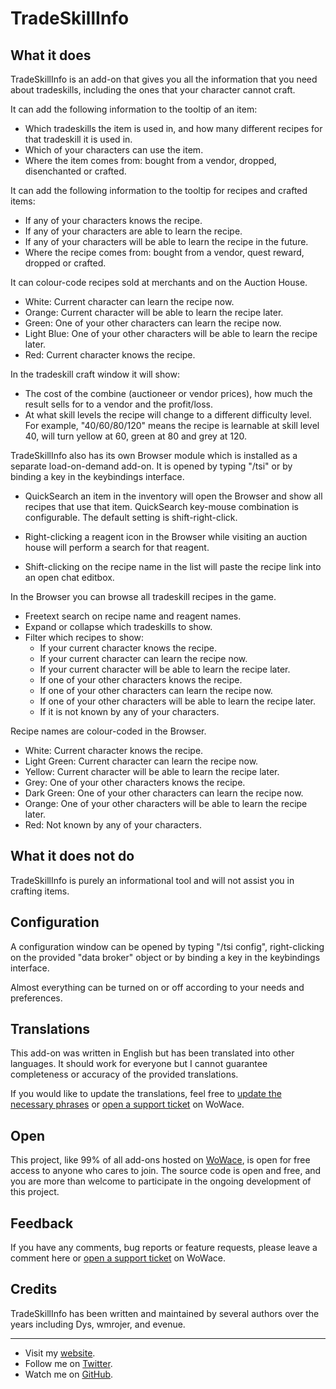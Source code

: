 TradeSkillInfo
==============


What it does
------------

TradeSkillInfo is an add-on that gives you all the information that you need about tradeskills, including the ones that your character cannot craft.


It can add the following information to the tooltip of an item:

* Which tradeskills the item is used in, and how many different recipes for that tradeskill it is used in.
* Which of your characters can use the item.
* Where the item comes from: bought from a vendor, dropped, disenchanted or crafted.


It can add the following information to the tooltip for recipes and crafted items:

* If any of your characters knows the recipe.
* If any of your characters are able to learn the recipe.
* If any of your characters will be able to learn the recipe in the future.
* Where the recipe comes from: bought from a vendor, quest reward, dropped or crafted.


It can colour-code recipes sold at merchants and on the Auction House.

* White: Current character can learn the recipe now.
* Orange: Current character will be able to learn the recipe later.
* Green: One of your other characters can learn the recipe now.
* Light Blue: One of your other characters will be able to learn the recipe later.
* Red: Current character knows the recipe.


In the tradeskill craft window it will show:

* The cost of the combine (auctioneer or vendor prices), how much the result sells for to a vendor and the profit/loss.
* At what skill levels the recipe will change to a different difficulty level.
    For example, "40/60/80/120" means the recipe is learnable at skill level 40, will turn yellow at 60, green at 80 and grey at 120.


TradeSkillInfo also has its own Browser module which is installed as a separate load-on-demand add-on. It is opened by typing "/tsi" or by binding a key in the keybindings interface.

* QuickSearch an item in the inventory will open the Browser and show all recipes that use that item.
    QuickSearch key-mouse combination is configurable.  The default setting is shift-right-click.

* Right-clicking a reagent icon in the Browser while visiting an auction house will perform a search for that reagent.

* Shift-clicking on the recipe name in the list will paste the recipe link into an open chat editbox.


In the Browser you can browse all tradeskill recipes in the game.

* Freetext search on recipe name and reagent names.
* Expand or collapse which tradeskills to show.
* Filter which recipes to show:
    * If your current character knows the recipe.
    * If your current character can learn the recipe now.
    * If your current character will be able to learn the recipe later.
    * If one of your other characters knows the recipe.
    * If one of your other characters can learn the recipe now.
    * If one of your other characters will be able to learn the recipe later.
    * If it is not known by any of your characters.

Recipe names are colour-coded in the Browser.

* White: Current character knows the recipe.
* Light Green: Current character can learn the recipe now.
* Yellow: Current character will be able to learn the recipe later.
* Grey: One of your other characters knows the recipe.
* Dark Green: One of your other characters can learn the recipe now.
* Orange: One of your other characters will be able to learn the recipe later.
* Red: Not known by any of your characters.


What it does not do
-------------------

TradeSkillInfo is purely an informational tool and will not assist you in crafting items.


Configuration
-------------

A configuration window can be opened by typing "/tsi config", right-clicking on the provided "data broker" object or by binding a key in the keybindings interface.

Almost everything can be turned on or off according to your needs and preferences.


Translations
------------

This add-on was written in English but has been translated into other languages.  It should work for everyone but I cannot guarantee completeness or accuracy of the provided translations.

If you would like to update the translations, feel free to [update the necessary phrases](http://www.wowace.com/addons/tradeskill-info/localization/) or [open a support ticket](http://www.wowace.com/addons/tradeskill-info/tickets/) on WoWace.


Open
----

This project, like 99% of all add-ons hosted on [WoWace](http://www.wowace.com/), is open for free access to anyone who cares to join.  The source code is open and free, and you are more than welcome to participate in the ongoing development of this project.


Feedback
--------

If you have any comments, bug reports or feature requests, please leave a comment here or [open a support ticket](http://www.wowace.com/addons/tradeskill-info/tickets/) on WoWace.


Credits
-------

TradeSkillInfo has been written and maintained by several authors over the years including Dys, wmrojer, and evenue.


* * *


* Visit my [website](http://www.ethancentaurai.com/).
* Follow me on [Twitter](http://twitter.com/StevenBlanchard).
* Watch me on [GitHub](https://github.com/EthanCentaurai).
